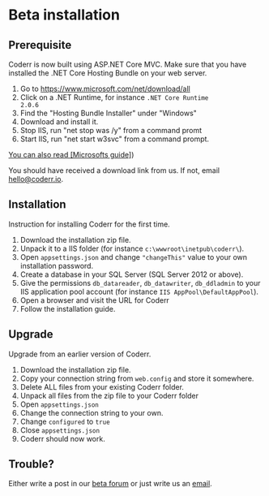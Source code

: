 Beta installation
=========================

## Prerequisite

Coderr is now built using ASP.NET Core MVC. Make sure that you have installed the .NET Core Hosting Bundle on your web server.

1. Go to https://www.microsoft.com/net/download/all
2. Click on a .NET Runtime, for instance <code>.NET Core Runtime 2.0.6</code>
3. Find the "Hosting Bundle Installer" under "Windows"
4. Download and install it.
5. Stop IIS, run "net stop was /y" from a command promt
6. Start IIS, run "net start w3svc" from a command prompt.

[You can also read \[Microsofts guide\]](https://docs.microsoft.com/en-us/aspnet/core/host-and-deploy/iis/index?tabs=aspnetcore2x&view=aspnetcore-2.1))


You should have received a download link from us. If not, email [hello@coderr.io](mailto:hello@coderr.io).

## Installation

Instruction for installing Coderr for the first time.

1. Download the installation zip file.
2. Unpack it to a IIS folder (for instance `c:\wwwroot\inetpub\coderr\`).
3. Open `appsettings.json` and change `"changeThis"` value to your own installation password.
4. Create a database in your SQL Server (SQL Server 2012 or above).
5. Give the permissions `db_datareader`, `db_datawriter`, `db_ddladmin` to your IIS application pool account (for instance `IIS AppPool\DefaultAppPool`).
6. Open a browser and visit the URL for Coderr
7. Follow the installation guide.

## Upgrade

Upgrade from an earlier version of Coderr.

1. Download the installation zip file.
2. Copy your connection string from `web.config` and store it somewhere.
3. Delete ALL files from your existing Coderr folder.
4. Unpack all files from the zip file to your Coderr folder
5. Open `appsettings.json`
6. Change the connection string to your own.
7. Change `configured` to `true`
8. Close `appsettings.json`
9. Coderr should now work.

## Trouble?

Either write a post in our [beta forum](https://discuss.coderr.io/c/tech-preview) or just write us an [email](mailto:hello@coderr.io).